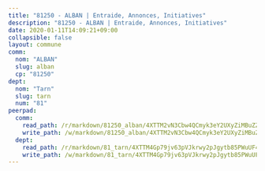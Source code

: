 ```yaml
---
title: "81250 - ALBAN | Entraide, Annonces, Initiatives"
description: "81250 - ALBAN | Entraide, Annonces, Initiatives"
date: 2020-01-11T14:09:21+09:00
collapsible: false
layout: commune
comm:
  nom: "ALBAN"
  slug: alban
  cp: "81250"
dept:
  nom: "Tarn"
  slug: tarn
  num: "81"
peerpad:
  comm:
    read_path: /r/markdown/81250_alban/4XTTM2vN3Cbw4QCmyk3eY2UXyZiMBuZZ3aTES9gJZax1veH3s
    write_path: /w/markdown/81250_alban/4XTTM2vN3Cbw4QCmyk3eY2UXyZiMBuZZ3aTES9gJZax1veH3s-K3TgUHGwiriMvYQeJZiVJBumqavqmoJxVfYcfTFSgdA59TCAxFogfK6kJyKpVxuRdA6VMbGuudmDdjHG5RPdStRWivqmkEJn1dBH62KUFyKWWfMBCSL3p6iMd1mhK9YiXjSSGCp5
  dept:
    read_path: /r/markdown/81_tarn/4XTTM4Gp79jv63pVJkrwy2pJgytb85PWuUF46qZV3RNcf9bTY
    write_path: /w/markdown/81_tarn/4XTTM4Gp79jv63pVJkrwy2pJgytb85PWuUF46qZV3RNcf9bTY-K3TgUQULAfYZTaNEYQn663imu6tLJ5XUSYV3bG6y2QwZHe2hiw5KiHgnyL8wpzhjjRKSLQVjHCuMHvPTtVgD4tm7BFQTVwqLNiZgb8d93Riu34VNq5t6eFocUS5Ezct8i9MJtUHQ
---
```


